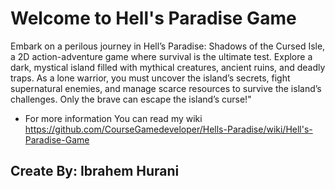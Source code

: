 # Welcome to Hell's Paradise Game
Embark on a perilous journey in Hell’s Paradise: Shadows of the Cursed Isle, a 2D action-adventure game where survival is the ultimate test. Explore a dark, mystical island filled with mythical creatures, ancient ruins, and deadly traps. As a lone warrior, you must uncover the island’s secrets, fight supernatural enemies, and manage scarce resources to survive the island’s challenges. Only the brave can escape the island’s curse!"

* For more information You can read my wiki https://github.com/CourseGamedeveloper/Hells-Paradise/wiki/Hell's-Paradise-Game

## Create By: Ibrahem Hurani
